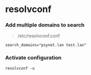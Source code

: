 # resolvconf

### Add multiple domains to search

> /etc/resolvconf.conf

```
search_domains="psynet.lan test.lan"
```

### Activate configuration

```
resolvconf -u
```
